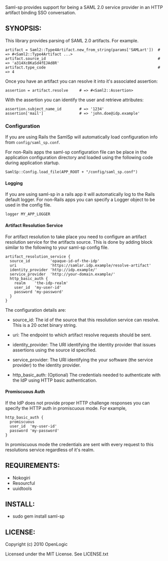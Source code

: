 Saml-sp provides support for being a SAML 2.0 service provider in an
HTTP artifact binding SSO conversation.

## SYNOPSIS:

This library provides parsing of SAML 2.0 artifacts.  For example.
    
    artifact = Saml2::Type4Artifact.new_from_string(params['SAMLart'])  # => #<Saml2::Type4Artifact ...>
    artifact.source_id                                                  # => 'a314Xc8KaSd4fEJAd8R'
    artifact.type_code                                                  # => 4

Once you have an artifact you can resolve it into it's associated assertion:

    assertion = artifact.resolve     # => #<Saml2::Assertion>

With the assertion you can identify the user and retrieve attributes:

    assertion.subject_name_id        # => '1234'
    assertion['mail']                # => 'john.doe@idp.example'

### Configuration
        
If you are using Rails the SamlSp will automatically load
configuration info from `config/saml_sp.conf`.

For non-Rails apps the saml-sp configuration file can be place in the
application configuration directory and loaded using the following
code during application startup.

    SamlSp::Config.load_file(APP_ROOT + "/config/saml_sp.conf")

#### Logging

If you are using saml-sp in a rails app it will automatically log to
the Rails default logger.  For non-Rails apps you can specify a Logger
object to be used in the config file.

    logger MY_APP_LOGGER


#### Artifact Resolution Service
        
For artifact resolution to take place you need to configure an
artifact resolution service for the artifacts source.  This is done by
adding block similar to the following to your saml-sp config file.

    artifact_resolution_service {
      source_id         'opaque-id-of-the-idp'
      uri               'https://samlar.idp.example/resolve-artifact'
      identity_provider 'http://idp.example/'
      service_provider  'http://your-domain.example/'
      http_basic_auth {
        realm    'the-idp-realm'
        user_id  'my-user-id'
        password 'my-password'
      }
    }

The configuration details are:

 * source_id: 
   The id of the source that this resolution service can
   resolve.  This is a 20 octet binary string.
 
 * uri:
   The endpoint to which artifact resolve requests should be sent.
 
 * identity_provider:
   The URI identifying the identity provider that issues assertions 
   using the source id specified.
   
 * service_provider:
   The URI identifying the your software (the service provider) to 
   the identity provider.
   
 * http_basic_auth:
   (Optional) The credentials needed to authenticate with the IdP
   using HTTP basic authentication.  

#### Promiscuous Auth

If the IdP does not provide proper HTTP challenge responses you can
specify the HTTP auth in promiscuous mode. For example,

    http_basic_auth {
      promiscuous
      user_id  'my-user-id'
      password 'my-password'
    }

In promiscuous mode the credentials are sent with every request to
this resolutions service regardless of it's realm.


## REQUIREMENTS:

 * Nokogiri
 * Resourcful
 * uuidtools
 
## INSTALL:

 * sudo gem install saml-sp

## LICENSE:

Copyright (c) 2010 OpenLogic

Licensed under the MIT License.  See LICENSE.txt

